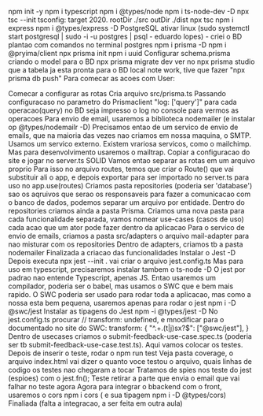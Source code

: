 npm init -y
npm i typescript 
npm i @types/node 
npm i ts-node-dev -D
npx tsc --init
tsconfig: target 2020. rootDir ./src outDir ./dist
npx tsc
npm i express
npm i @types/express -D
PostgreSQL ativar linux (sudo systemctl start postgresql | sudo -i -u postgres | psql - eduardo lopes) - criei o BD plantao com comandos no terminal postgres
npm i prisma -D
npm i @pryima/client
npx prisma init
npm i uuid
Configurar schema.prisma criando o model para o BD
npx prisma migrate dev
ver no npx prisma studio que a tabela ja esta pronta
para o BD local note work, tive que fazer "npx prisma db push"
Para comecar as acoes com User: 




Comecar a configurar as rotas Cria arquivo src/prisma.ts Passando configuracaso no parametro do Prismaclient "log: ['query']" para cada operacao(query) no BD seja impresso o log no console para vermos as operacoes Para envio de email, usaremos a biblioteca nodemailer (e instalar op @types/nodemailr -D) Precisamos entao de um servico de envio de emails, que na maioria das vezes nao criamos em nossa maquina, o SMTP. Usamos um servico externo. Existem vrariosa servicos, como o mailchimp. Mas para desenvolvimento usaremos o mailtrap. Copiar a configuracao do site e jogar no server.ts SOLID Vamos entao separar as rotas em um arquivo proprio Para isso no arquivo routes, temos que criar o Route() que vai substituir ali o app, e depois exportar para ser importado no server.ts para uso no app.use(routes) Criamos pasta repositories (poderia ser 'database') sao os aqruivos que serao os responsaveis para fazer a comunicacao com o banco de dados, podemos separar um arquivo por entidade. Dentro do repositories criamos ainda a pasta Prisma. Criamos uma nova pasta para cada funcionalidade separada, vamos nomear use-cases (casos de uso) cada acao que um ator pode fazer dentro da aplicacao Para o servico de envio de emails, criamos a pasta src/adapters o arquivo mail-adapter para nao misturar com os repositories Dentro de adapters, criamos tb a pasta nodemailer Finalizada a criacao das funcionalidades Instalar o Jest -D Depois executa npx jest --init . vai criar o arquivo jest.config.ts Mas para uso em typescript, precisaremos instalar tambem o ts-node -D O jest por padrao nao entende Typescript, apenas JS. Entao usaremos um compilador, poderia ser o babel, mas usamos o SWC que e bem mais rapido. O SWC poderia ser usado para rodar toda a aplicacao, mas como a nossa esta bem pequena, usaremos apenas para rodar o jest npm i -D @swc/jest Instalar as tipagens do Jest npm -i @types/jest -D No jest.config.ts procurar // transform: undefined, e mnodificar para o documentado no site do SWC: transform: { "^.+\.(t|j)sx?$": ["@swc/jest"], } Dentro de usecases criamos o submit-feedback-use-case.spec.ts (poderia ser tb submit-feedback-use-case.test.ts). Aqui vamos colocar os testes. Depois de inserir o teste, rodar o npm run test Veja pasta coverage, o arquivo index.html vai dizer o quanto voce testou o arquivo, quais linhas de codigo os testes nao chegaram a tocar Tratamos de spies nos teste do jest (espioes) com o jest.fn(); Teste retirar a parte que envia o email que vai falhar no teste agora Agora para integrar o bbackend com o front, usaremos o cors npm i cors ( e sua tipagem npm i -D @types/cors) Finaliada (falta a integracao, a ser feita em outra aula)